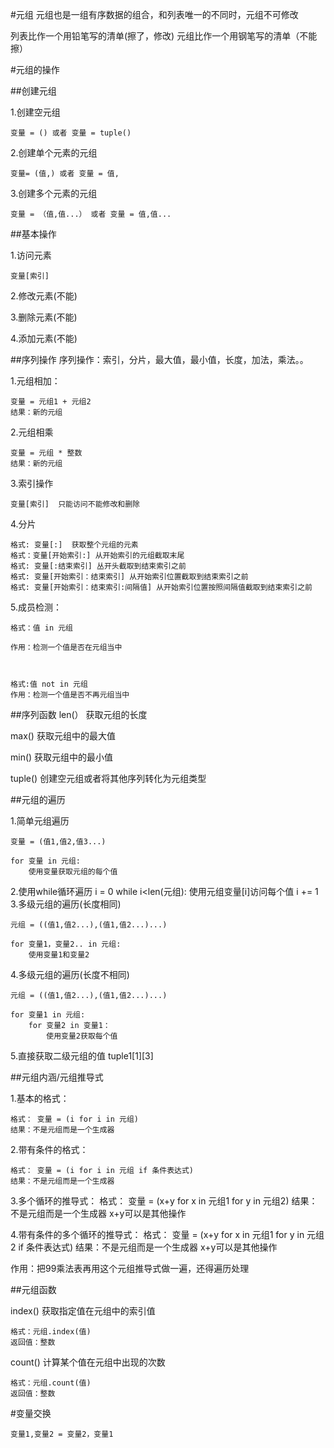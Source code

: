 #元组
元组也是一组有序数据的组合，和列表唯一的不同时，元组不可修改

列表比作一个用铅笔写的清单(擦了，修改)
元组比作一个用钢笔写的清单（不能擦）

#元组的操作

##创建元组

1.创建空元组

	变量 = () 或者 变量 = tuple()

2.创建单个元素的元组

	变量= (值,) 或者 变量 = 值,

3.创建多个元素的元组

	变量 = （值,值...） 或者 变量 = 值,值...
##基本操作

1.访问元素

	变量[索引]

2.修改元素(不能)

3.删除元素(不能)

4.添加元素(不能)

##序列操作
序列操作：索引，分片，最大值，最小值，长度，加法，乘法。。

1.元组相加：

	变量 = 元组1 + 元组2
	结果：新的元组


2.元组相乘

	变量 = 元组 * 整数
	结果：新的元组

3.索引操作

	变量[索引]  只能访问不能修改和删除

4.分片

	格式: 变量[:]  获取整个元组的元素
	格式：变量[开始索引:] 从开始索引的元组截取末尾
	格式: 变量[:结束索引] 丛开头截取到结束索引之前
	格式: 变量[开始索引：结束索引] 从开始索引位置截取到结束索引之前
	格式: 变量[开始索引：结束索引:间隔值] 从开始索引位置按照间隔值截取到结束索引之前
	
5.成员检测：
	
	格式：值 in 元组

	作用：检测一个值是否在元组当中

	

	格式:值 not in 元组
	作用：检测一个值是否不再元组当中

	
##序列函数
len(）  获取元组的长度

max() 获取元组中的最大值

min() 获取元组中的最小值

tuple() 创建空元组或者将其他序列转化为元组类型

##元组的遍历

1.简单元组遍历

	变量 = (值1,值2,值3...)

	for 变量 in 元组:
		使用变量获取元组的每个值

2.使用while循环遍历
	i = 0
	while i<len(元组):
		使用元组变量[i]访问每个值
		i += 1
3.多级元组的遍历(长度相同)

	元组 = ((值1,值2...),(值1,值2...)...)

	for 变量1，变量2.. in 元组:
		使用变量1和变量2

4.多级元组的遍历(长度不相同)

	元组 = ((值1,值2...),(值1,值2...)...)

	for 变量1 in 元组:
		for 变量2 in 变量1：
			使用变量2获取每个值


5.直接获取二级元组的值
	tuple1[1][3]

##元组内涵/元组推导式

1.基本的格式：

	格式： 变量 = (i for i in 元组)
	结果：不是元组而是一个生成器


2.带有条件的格式：	

	
	格式： 变量 = (i for i in 元组 if 条件表达式)
	结果：不是元组而是一个生成器


3.多个循环的推导式：
	格式： 变量 = (x+y for x in 元组1 for y in 元组2)
	结果：不是元组而是一个生成器
	x+y可以是其他操作



4.带有条件的多个循环的推导式：
	格式： 变量 = (x+y for x in 元组1 for y in 元组2 if 条件表达式)
	结果：不是元组而是一个生成器
	x+y可以是其他操作


作用：把99乘法表再用这个元组推导式做一遍，还得遍历处理
	

##元组函数

index() 获取指定值在元组中的索引值

	格式：元组.index(值)
	返回值：整数

count() 计算某个值在元组中出现的次数

	格式：元组.count(值)
	返回值：整数

#变量交换

	变量1,变量2 = 变量2，变量1